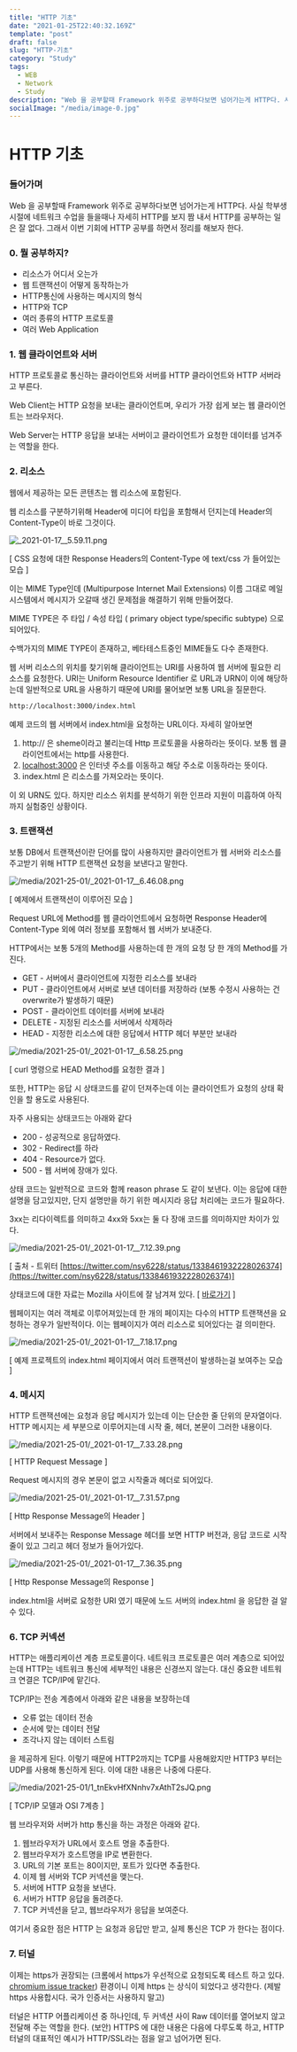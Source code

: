 ```yaml
---
title: "HTTP 기초"
date: "2021-01-25T22:40:32.169Z"
template: "post"
draft: false
slug: "HTTP-기초"
category: "Study"
tags:
  - WEB
  - Network
  - Study
description: "Web 을 공부할때 Framework 위주로 공부하다보면 넘어가는게 HTTP다. 사실 학부생 시절에 네트워크 수업을 들을때나 자세히 HTTP를 보지 짬 내서 HTTP를 공부하는 일은 잘 없다. 그래서 이번 기회에 HTTP 공부를 하면서 정리를 해보자 한다."
socialImage: "/media/image-0.jpg"
---
```

# HTTP 기초

### 들어가며

Web 을 공부할때 Framework 위주로 공부하다보면 넘어가는게 HTTP다. 사실 학부생 시절에 네트워크 수업을 들을때나 자세히 HTTP를 보지 짬 내서 HTTP를 공부하는 일은 잘 없다. 그래서 이번 기회에 HTTP 공부를 하면서 정리를 해보자 한다.

### 0. 뭘 공부하지?

- 리소스가 어디서 오는가
- 웹 트랜잭션이 어떻게 동작하는가
- HTTP통신에 사용하는 메시지의 형식
- HTTP와 TCP
- 여러 종류의 HTTP 프로토콜
- 여러 Web Application

### 1. 웹 클라이언트와 서버

HTTP 프로토콜로 통신하는 클라이언트와 서버를 HTTP 클라이언트와 HTTP 서버라고 부른다.

Web Client는 HTTP 요청을 보내는 클라이언트며, 우리가 가장 쉽게 보는 웹 클라이언트는 브라우저다.

Web Server는 HTTP 응답을 보내는 서버이고 클라이언트가 요청한 데이터를 넘겨주는 역할을 한다.

### 2. 리소스

웹에서 제공하는 모든 콘텐츠는 웹 리소스에 포함된다.

웹 리소스를 구분하기위해 Header에 미디어 타입을 포함해서 던지는데 Header의 Content-Type이 바로 그것이다.

![_2021-01-17__5.59.11.png](/media/2021-25-01/_2021-01-17__5.59.11.png)

[ CSS 요청에 대한 Response Headers의 Content-Type 에 text/css 가 들어있는 모습 ]

이는 MIME Type인데 (Multipurpose Internet Mail Extensions) 이름 그대로 메일 시스템에서 메시지가 오갈때 생긴 문제점을 해결하기 위해 만들어졌다.

MIME TYPE은 주 타입 / 속성 타입 ( primary object type/specific subtype) 으로 되어있다.

수백가지의 MIME TYPE이 존재하고, 베타테스트중인 MIME들도 다수 존재한다.

웹 서버 리소스의 위치를 찾기위해 클라이언트는 URI를 사용하여 웹 서버에 필요한 리소스를 요청한다. URI는 Uniform Resource Identifier 로 URL과 URN이 이에 해당하는데 일반적으로 URL을 사용하기 때문에 URI를 물어보면 보통 URL을 질문한다.

```bash
http://localhost:3000/index.html
```

예제 코드의 웹 서버에서 index.html을 요청하는 URL이다.  자세히 알아보면

1. http:// 은 sheme이라고 불리는데 Http 프로토콜을 사용하라는 뜻이다. 보통 웹 클라이언트에서는 http를 사용한다.
2. [localhost:3000](http://localhost:3000) 은 인터넷 주소를 이동하고 해당 주소로 이동하라는 뜻이다.
3. index.html 은 리소스를 가져오라는 뜻이다.

이 외 URN도 있다. 하지만 리소스 위치를 분석하기 위한 인프라 지원이 미흡하여 아직까지 실험중인 상황이다.

### 3. 트랜잭션

보통 DB에서 트랜잭션이란 단어를 많이 사용하지만 클라이언트가 웹 서버와 리소스를 주고받기 위해 HTTP 트랜잭션 요청을 보낸다고 말한다. 

![/media/2021-25-01/_2021-01-17__6.46.08.png](/media/2021-25-01/_2021-01-17__6.46.08.png)

[ 예제에서 트랜잭션이 이루어진 모습 ]

Request URL에 Method를 웹 클라이언트에서 요청하면 Response Header에 Content-Type 외에 여러 정보를 포함해서 웹 서버가 보내준다.

HTTP에서는 보통 5개의 Method를 사용하는데 한 개의 요청 당 한 개의 Method를 가진다. 

- GET - 서버에서 클라이언트에 지정한 리소스를 보내라
- PUT - 클라이언트에서 서버로 보낸 데이터를 저장하라 (보통 수정시 사용하는 건 overwrite가 발생하기 때문)
- POST - 클라이언트 데이터를 서버에 보내라
- DELETE - 지정된 리소스를 서버에서 삭제하라
- HEAD - 지정한 리소스에 대한 응답에서 HTTP 헤더 부분만 보내라

![/media/2021-25-01/_2021-01-17__6.58.25.png](/media/2021-25-01/_2021-01-17__6.58.25.png)

[ curl 명령으로 HEAD Method를 요청한 결과 ]

또한, HTTP는 응답 시 상태코드를 같이 던져주는데 이는 클라이언트가 요청의 상태 확인을 할 용도로 사용된다.

자주 사용되는 상태코드는 아래와 같다

- 200 - 성공적으로 응답하였다.
- 302 - Redirect를 하라
- 404 - Resource가 없다.
- 500 - 웹 서버에 장애가 있다.

상태 코드는 일반적으로 코드와 함께 reason phrase 도 같이 보낸다. 이는 응답에 대한 설명을 담고있지만, 단지 설명만을 하기 위한 메시지라 응답 처리에는 코드가 필요하다.

3xx는 리다이렉트를 의미하고 4xx와 5xx는 둘 다 장애 코드를 의미하지만 차이가 있다.

![/media/2021-25-01/_2021-01-17__7.12.39.png](/media/2021-25-01/_2021-01-17__7.12.39.png)

[ 출처 - 트위터 [https://twitter.com/nsy6228/status/1338461932228026374](https://twitter.com/nsy6228/status/1338461932228026374)]

상태코드에 대한 자료는 Mozilla 사이트에 잘 남겨져 있다. [ [바로가기](https://developer.mozilla.org/ko/docs/Web/HTTP/Status) ]

웹페이지는 여러 객체로 이루어져있는데 한 개의 페이지는 다수의 HTTP 트랜잭션을 요청하는 경우가 일반적이다. 이는 웹페이지가 여러 리소스로 되어있다는 걸 의미한다.

![/media/2021-25-01/_2021-01-17__7.18.17.png](/media/2021-25-01/_2021-01-17__7.18.17.png)

[ 예제 프로젝트의 index.html 페이지에서 여러 트랜잭션이 발생하는걸 보여주는 모습 ]

### 4. 메시지

HTTP 트랜잭션에는 요청과 응답 메시지가 있는데 이는 단순한 줄 단위의 문자열이다. HTTP 메시지는 세 부분으로 이루어지는데 시작 줄, 헤더, 본문이 그러한 내용이다.

![/media/2021-25-01/_2021-01-17__7.33.28.png](/media/2021-25-01/_2021-01-17__7.33.28.png)

[ HTTP Request Message ]

Request 메시지의 경우 본문이 없고 시작줄과 헤더로 되어있다.

![/media/2021-25-01/_2021-01-17__7.31.57.png](/media/2021-25-01/_2021-01-17__7.31.57.png)

[ Http Response Message의 Header ]

서버에서 보내주는 Response Message 헤더를 보면 HTTP 버전과, 응답 코드로 시작줄이 있고 그리고 헤더 정보가 들어가있다.

![/media/2021-25-01/_2021-01-17__7.36.35.png](/media/2021-25-01/_2021-01-17__7.36.35.png)

[ Http Response Message의 Response ]

index.html을 서버로 요청한 URI 였기 때문에 노드 서버의 index.html 을 응답한 걸 알 수 있다.

### 6. TCP 커넥션

HTTP는 애플리케이션 계층 프로토콜이다. 네트워크 프로토콜은 여러 계층으로 되어있는데 HTTP는 네트워크 통신에 세부적인 내용은 신경쓰지 않는다. 대신 중요한 네트워크 연결은 TCP/IP에 맡긴다. 

TCP/IP는 전송 계층에서 아래와 같은 내용을 보장하는데

- 오류 없는 데이터 전송
- 순서에 맞는 데이터 전달
- 조각나지 않는 데이터 스트림

을 제공하게 된다.  이렇기 때문에 HTTP2까지는 TCP를 사용해왔지만 HTTP3 부터는 UDP를 사용해 통신하게 된다. 이에 대한 내용은 나중에 다룬다.

![/media/2021-25-01/1_tnEkvHfXNnhv7xAthT2sJQ.png](/media/2021-25-01/1_tnEkvHfXNnhv7xAthT2sJQ.png)

[ TCP/IP 모델과 OSI 7계층 ]

웹 브라우저와 서버가 http 통신을 하는 과정은 아래와 같다.

1. 웹브라우저가 URL에서 호스트 명을 추출한다.
2. 웹브라우저가 호스트명을 IP로 변환한다.
3. URL의 기본 포트는 80이지만, 포트가 있다면 추출한다.
4. 이제 웹 서버와 TCP 커넥션을 맺는다.
5. 서버에 HTTP 요청을 보낸다.
6. 서버가 HTTP 응답을 돌려준다.
7. TCP 커넥션을 닫고, 웹브라우저가 응답을 보여준다.

여기서 중요한 점은 HTTP 는 요청과 응답만 받고, 실제 통신은 TCP 가 한다는 점이다.

### 7. 터널

이제는 https가 권장되는 (크롬에서 https가 우선적으로 요청되도록 테스트 하고 있다.  [chromium issue tracker](https://bugs.chromium.org/p/chromium/issues/detail?id=1141691)) 환경이니 이제 https 는 상식이 되었다고 생각한다. (제발 https 사용합시다. 국가 인증서는 사용하지 말고)

터널은 HTTP 어플리케이션 중 하나인데, 두 커넥션 사이 Raw 데이터를 열어보지 않고 전달해 주는 역할을 한다. (보안) HTTPS 에 대한 내용은 다음에 다루도록 하고, HTTP 터널의 대표적인 예시가 HTTP/SSL라는 점을 알고 넘어가면 된다.
